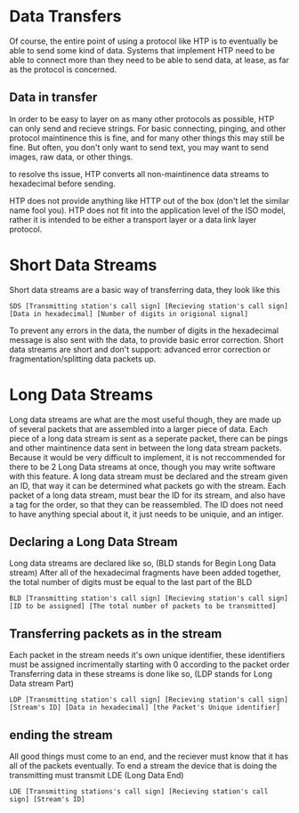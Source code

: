# Data Transfers
Of course, the entire point of using a protocol like HTP is to eventually be able to send some kind of data. Systems that implement HTP need to be able to connect more than they need to be able to send data, at lease, as far as the protocol is concerned.

## Data in transfer
In order to be easy to layer on as many other protocols as possible, HTP can only send and recieve strings. For basic connecting, pinging, and other protocol maintinence this is fine, and for many other things this may still be fine. But often, you don't only want to send text, you may want to send images, raw data, or other things. 

to resolve ths issue, HTP converts all non-maintinence data streams to hexadecimal before sending.

HTP does not provide anything like HTTP out of the box (don't let the similar name fool you). HTP does not fit into the application level of the ISO model, rather it is intended to be either a transport layer or a data link layer protocol.

# Short Data Streams
Short data streams are a basic way of transferring data, they look like this
```
SDS [Transmitting station's call sign] [Recieving station's call sign] [Data in hexadecimal] [Number of digits in origional signal]
```
To prevent any errors in the data, the number of digits in the hexadecimal message is also sent with the data, to provide basic error correction. Short data streams are short and don't support: advanced error correction or fragmentation/splitting data packets up.

# Long Data Streams
Long data streams are what are the most useful though, they are made up of several packets that are assembled into a larger piece of data.
Each piece of a long data stream is sent as a seperate packet, there can be pings and other maintinence data sent in between the long data stream packets.
Because it would be very difficult to implement, it is not reccommended for there to be 2 Long Data streams at once, though you may write software with this feature.
A long data stream must be declared and the stream given an ID, that way it can be determined what packets go with the stream.
Each packet of a long data stream, must bear the ID for its stream, and also have a tag for the order, so that they can be reassembled.
The ID does not need to have anything special about it, it just needs to be uniquie, and an intiger.

## Declaring a Long Data Stream
Long data streams are declared like so, (BLD stands for Begin Long Data stream)
After all of the hexadecimal fragments have been added together, the total number of digits must be equal to the last part of the BLD
```
BLD [Transmitting station's call sign] [Recieving station's call sign] [ID to be assigned] [The total number of packets to be transmitted]
```

## Transferring packets as in the stream
Each packet in the stream needs it's own unique identifier, these identifiers must be assigned incrimentally starting with 0 according to the packet order
Transferring data in these streams is done like so, (LDP stands for Long Data stream Part)
```
LDP [Transmitting station's call sign] [Recieving station's call sign] [Stream's ID] [Data in hexadecimal] [the Packet's Unique identifier]
```

## ending the stream
All good things must come to an end, and the reciever must know that it has all of the packets eventually.
To end a stream the device that is doing the transmitting must transmit LDE (Long Data End)
```
LDE [Transmitting stations's call sign] [Recieving station's call sign] [Stream's ID]
```